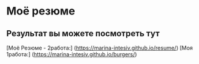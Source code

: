 # Моё резюме

## Результат вы можете посмотреть тут

[Моё Резюме - 2работа:] (https://marina-intesiv.github.io/resume/) 
[Моя 1работа:] (https://marina-intesiv.github.io/burgers/)
